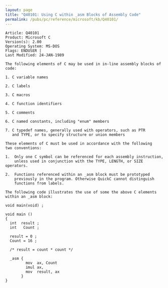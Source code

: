 ```yaml
---
layout: page
title: "Q40101: Using C within _asm Blocks of Assembly Code"
permalink: /pubs/pc/reference/microsoft/kb/Q40101/
---
```


	Article: Q40101
	Product: Microsoft C
	Version(s): 2.00
	Operating System: MS-DOS
	Flags: ENDUSER |
	Last Modified: 24-JAN-1989
	
	The following elements of C may be used in in-line assembly blocks of
	code:
	
	1. C variable names
	
	2. C labels
	
	3. C macros
	
	4. C function identifiers
	
	5. C comments
	
	6. C named constants, including "enum" members
	
	7. C typedef names, generally used with operators, such as PTR
	   and TYPE, or to specify structure or union members
	
	These elements of C must be used in accordance with the following
	two conventions:
	
	1.  Only one C symbol can be referenced for each assembly instruction,
	    unless used in conjunction with the TYPE, LENGTH, or SIZE operators.
	
	2.  Functions referenced within an _asm block must be prototyped
	    previously in the program. Otherwise QuickC cannot distinguish
	    functions from labels.
	
	The following code illustrates the use of some the above C elements
	within an _asm block:
	
	void main(void) ;
	
	void main ()
	{
	  int  result ;
	  int   Count ;
	
	  result = 0 ;
	  Count = 16 ;
	
	  /* result = count * count */
	
	  _asm {
	         mov  ax, Count
	         imul ax,
	         mov  result, ax
	       }
	}
